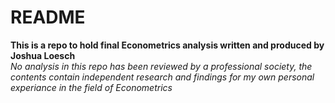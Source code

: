 # README

**This is a repo to hold final Econometrics analysis written and produced by Joshua Loesch**  
*No analysis in this repo has been reviewed by a professional society, the contents contain independent research and findings for my own personal experiance in the field of Econometrics*
